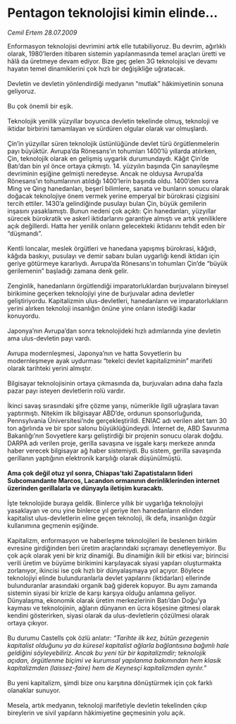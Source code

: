 # Pentagon teknolojisi kimin elinde...

*Cemil Ertem 28.07.2009*

<div class="taraf_structure_2col_1zq">
<div class="margen_n">



 <p>Enformasyon teknolojisi devrimini artık elle tutabiliyoruz. Bu devrim, ağırlıklı olarak, 1980’lerden itibaren sistemin yapılanmasında temel araçları üretti ve hâlâ da üretmeye devam ediyor. Bize geç gelen 3G teknolojisi ve devamı hayatın temel dinamiklerini çok hızlı bir değişikliğe uğratacak. <br/><br/>Devletin ve devletin yönlendirdiği medyanın “mutlak” hâkimiyetinin sonuna geliyoruz. <br/><br/>Bu çok önemli bir eşik. <br/><br/>Teknolojik yenilik yüzyıllar boyunca devletin tekelinde olmuş, teknoloji ve iktidar birbirini tamamlayan ve sürdüren olgular olarak var olmuşlardı. <br/><br/>Çin’in yüzyıllar süren teknolojik üstünlüğünde devlet türü örgütlenmelerin payı büyüktür. Avrupa’da Rönesans’ın tohumları 1400’lü yıllarda atılırken, Çin, teknolojik olarak en gelişmiş uygarlık durumundaydı. Kâğıt Çin’de Batı’dan bin yıl önce ortaya çıkmıştı. 14. yüzyılın başında Çin sanayileşme devriminin eşiğine gelmişti neredeyse. Ancak ne olduysa Avrupa’da Rönesans’ın tohumlarının atıldığı 1400’lerin başında oldu. 1400’den sonra Ming ve Qing hanedanları, beşerî bilimlere, sanata ve bunların sonucu olarak doğacak teknolojiye önem vermek yerine emperyal bir bürokrasi çizgisini tercih ettiler. 1430’a gelindiğinde pusulayı bulan Çin, büyük gemilerin inşasını yasaklamıştı. Bunun nedeni çok açıktı: Çin hanedanları, yüzyıllar sürecek bürokratik ve askerî iktidarlarını garantiye almıştı ve artık yeniliklere açık değillerdi. Hatta her yenilik onların gelecekteki iktidarını tehdit eden bir “düşmandı”. <br/><br/>Kentli loncalar, meslek örgütleri ve hanedana yapışmış bürokrasi, kâğıdı, kâğıda baskıyı, pusulayı ve demir sabanı bulan uygarlığı kendi iktidarı için geriye götürmeye kararlıydı. Avrupa’da Rönesans’ın tohumları Çin’de “büyük gerilemenin” başladığı zamana denk gelir. <br/><br/>Zenginlik, hanedanların örgütlendiği imparatorluklardan burjuvaların bireysel birikimine geçerken teknolojiyi yine de burjuvalar adına devletler geliştiriyordu. Kapitalizmin ulus-devletleri, hanedanların ve imparatorlukların yerini alırken teknoloji insanlığın önüne yine onların istediği kadar konuyordu. <br/><br/>Japonya’nın Avrupa’dan sonra teknolojideki hızlı adımlarında yine devletin ama ulus-devletin payı vardı. <br/><br/>Avrupa modernleşmesi, Japonya’nın ve hatta Sovyetlerin bu modernleşmeye ayak uydurması “tekelci devlet kapitalizminin” marifeti olarak tarihteki yerini almıştır. <br/><br/>Bilgisayar teknolojisinin ortaya çıkmasında da, burjuvaları adına daha fazla pazar payı isteyen devletlerin rolü vardır. <br/><br/>İkinci savaş sırasındaki şifre çözme yarışı, nümerikle ilgili uğraşlara tavan yaptırmıştı. Nitekim ilk bilgisayar ABD’de, ordunun sponsorluğunda, Pennsylvania Üniversitesi’nde gerçekleştirildi. ENIAC adı verilen alet tam 30 ton ağırlında ve bir spor salonu büyüklüğündeydi. İnternet de, ABD Savunma Bakanlığı’nın Sovyetlere karşı geliştirdiği bir projenin sonucu olarak doğdu. DARPA adı verilen proje, gerilla savaşına ve işgale karşı merkeze anında haber verecek bilgisayar ağ haber sistemiydi. Bu sistem, gerilla savaşında gerillanın yaptığının elektronik karşılığı olarak düşünülmüştü. <br/><br/><strong>Ama çok değil otuz yıl sonra, Chiapas’taki Zapatistaların lideri Subcomandante Marcos, Lacandon ormanının derinliklerinden internet üzerinden gerillalarla ve dünyayla iletişim kuracaktı.</strong> <br/><br/>İşte teknolojide buraya geldik. Binlerce yıllık bir uygarlığa teknolojiyi yasaklayan ve onu yine binlerce yıl geriye iten hanedanların elinden kapitalist ulus-devletlerin eline geçen teknoloji, ilk defa, insanlığın özgür kullanımına geçmenin eşiğinde. <br/><br/>Kapitalizm, enformasyon ve haberleşme teknolojileri ile beslenen birikim evresine girdiğinden beri üretim araçlarındaki sıçramayı denetleyemiyor. Bu çok açık olarak yeni bir kriz dinamiği. Bu dinamiğin ikili bir etkisi var; birincisi verili üretim ve büyüme birikimini karşılayacak siyasi yapıları oluşturmakta zorlanıyor, ikincisi ise çok hızlı bir dünyalaşmaya yol açıyor. Böylece teknolojiyi elinde bulunduranlarla devlet yapılarını (iktidarları) ellerinde bulunduranlar arasındaki organik bağ giderek kopuyor. Bu aynı zamanda sistemin siyasi bir krizle de karşı karşıya olduğu anlamına geliyor. Dünyalaşma, ekonomik olarak üretim merkezlerinin Batı’dan Doğu’ya kayması ve teknolojinin, ağların dünyanın en ücra köşesine gitmesi olarak kendini gösterirken, siyasi olarak da ulus-devletlerin çözülmesi olarak ortaya çıkıyor. <br/><br/>Bu durumu Castells çok özlü anlatır: <i>“Tarihte ilk kez, bütün gezegenin kapitalist olduğunu ya da küresel kapitalist ağlarla bağlantısına bağımlı hale geldiğini söyleyebiliriz. Ancak bu yeni tür bir kapitalizmdir; teknolojik açıdan, örgütlenme biçimi ve kurumsal yapılanma bakımından hem klasik kapitalizmden (laissez-faire) hem de Keynesçi kapitalizmden ayrılır.” </i><br/><br/>Bu yeni kapitalizm, şimdi bize onu karşıtına dönüştürmek için çok farklı olanaklar sunuyor. <br/><br/>Mesela, artık medyanın, teknoloji marifetiyle devletin tekelinden çıkıp bireylerin ve sivil yapıların hâkimiyetine geçmesinin yolu açık.</p>
<br/>
<br/>
<br/>



<br/>


<div id="taraf_not">
</div>

</div>


</div>
